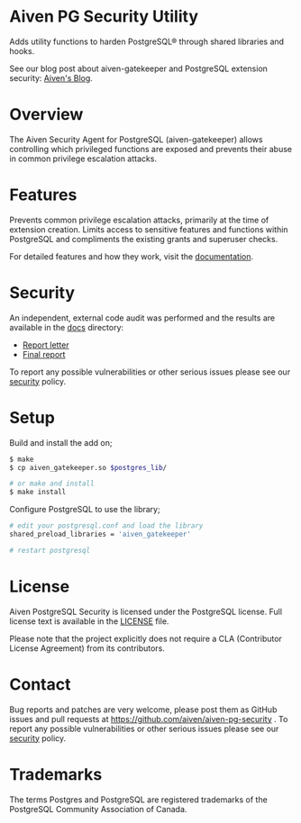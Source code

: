 Aiven PG Security Utility
======================
Adds utility functions to harden PostgreSQL® through shared libraries and hooks.

See our blog post about aiven-gatekeeper and PostgreSQL extension security: [Aiven's Blog](https://aiven.io/blog/aiven-security-agent-for-postgresql).

Overview
========
The Aiven Security Agent for PostgreSQL (aiven-gatekeeper) allows controlling which privileged functions are exposed and prevents their abuse in common privilege escalation attacks.

Features
============
Prevents common privilege escalation attacks, primarily at the time of extension creation. Limits access to sensitive features and functions within PostgreSQL and compliments the existing grants and superuser checks.

For detailed features and how they work, visit the [documentation](docs/).

Security
===========
An independent, external code audit was performed and the results are available in the [docs](docs/) directory:
* [Report letter](docs/20220805%20Aiven%20Customer%20Letter.pdf)
* [Final report](docs/20220805%20Aiven%20Oy%20-%20Aiven%20Source%20Code%20Audit%20Retest%20Final%20Report.pdf)

To report any possible vulnerabilities or other serious issues please see our [security](SECURITY.md) policy.

Setup
============

Build and install the add on;
```bash
$ make
$ cp aiven_gatekeeper.so $postgres_lib/

# or make and install
$ make install

```
Configure PostgreSQL to use the library;
```bash
# edit your postgresql.conf and load the library
shared_preload_libraries = 'aiven_gatekeeper'

# restart postgresql
```

License
============
Aiven PostgreSQL Security is licensed under the PostgreSQL license. Full license text is available in the [LICENSE](LICENSE) file.

Please note that the project explicitly does not require a CLA (Contributor License Agreement) from its contributors.

Contact
============
Bug reports and patches are very welcome, please post them as GitHub issues and pull requests at https://github.com/aiven/aiven-pg-security .
To report any possible vulnerabilities or other serious issues please see our [security](SECURITY.md) policy.

Trademarks
============
The terms Postgres and PostgreSQL are registered trademarks of the PostgreSQL Community Association of Canada.
